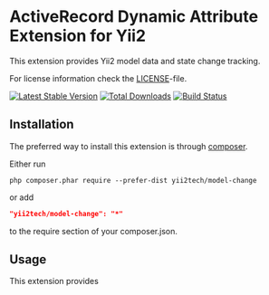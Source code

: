 ActiveRecord Dynamic Attribute Extension for Yii2
=================================================

This extension provides Yii2 model data and state change tracking.

For license information check the [LICENSE](LICENSE.md)-file.

[![Latest Stable Version](https://poser.pugx.org/yii2tech/model-change/v/stable.png)](https://packagist.org/packages/yii2tech/model-change)
[![Total Downloads](https://poser.pugx.org/yii2tech/model-change/downloads.png)](https://packagist.org/packages/yii2tech/model-change)
[![Build Status](https://travis-ci.org/yii2tech/model-change.svg?branch=master)](https://travis-ci.org/yii2tech/model-change)


Installation
------------

The preferred way to install this extension is through [composer](http://getcomposer.org/download/).

Either run

```
php composer.phar require --prefer-dist yii2tech/model-change
```

or add

```json
"yii2tech/model-change": "*"
```

to the require section of your composer.json.


Usage
-----

This extension provides